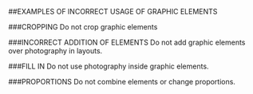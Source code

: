 ##EXAMPLES OF INCORRECT USAGE OF GRAPHIC ELEMENTS

###CROPPING
Do not crop graphic elements

###INCORRECT ADDITION OF ELEMENTS
Do not add graphic elements over photography in layouts.

###FILL IN
Do not use photography inside graphic elements.

###PROPORTIONS
Do not combine elements or change proportions.